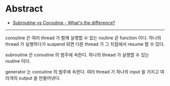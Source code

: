 # Abstract

* [Subroutine vs Coroutine - What's the difference?](https://wikidiff.com/coroutine/subroutine)

-----

coroutine 은 여러 thread 가 함께 실행할 수 있는 routine 곧 function 이다. 하나의 thread 가 실행하다가 suspend 되면 다른 thread 가 그 지점에서 resume 할 수 있다.

subroutine 은 coroutine 의 범주에 속한다. 하나의 thread 가 실행할 수 있는 routine 이다.

generator 는 coroutine 의 범주에 속한다. 여러 thread 가 하나의 input 을 가지고 여러개의 output 을 만들어낸다.
